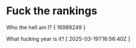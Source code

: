 # Fuck the rankings

Who the hell am I?
{ 16989249 }

What fucking year is it?
[ 2025-03-19T16:56:40Z ]
